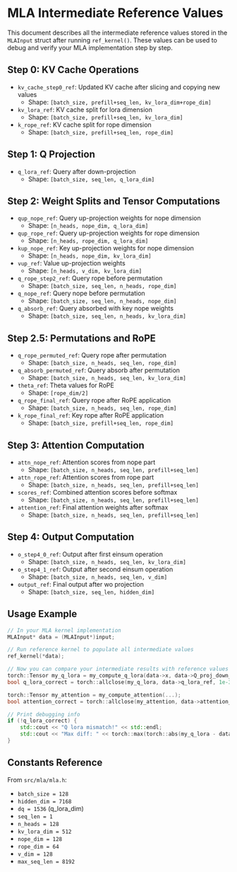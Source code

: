 # MLA Intermediate Reference Values

This document describes all the intermediate reference values stored in the `MLAInput` struct after running `ref_kernel()`. These values can be used to debug and verify your MLA implementation step by step.

## Step 0: KV Cache Operations
- `kv_cache_step0_ref`: Updated KV cache after slicing and copying new values
  - Shape: `[batch_size, prefill+seq_len, kv_lora_dim+rope_dim]`
- `kv_lora_ref`: KV cache split for lora dimension  
  - Shape: `[batch_size, prefill+seq_len, kv_lora_dim]`
- `k_rope_ref`: KV cache split for rope dimension
  - Shape: `[batch_size, prefill+seq_len, rope_dim]`

## Step 1: Q Projection
- `q_lora_ref`: Query after down-projection
  - Shape: `[batch_size, seq_len, q_lora_dim]`

## Step 2: Weight Splits and Tensor Computations  
- `qup_nope_ref`: Query up-projection weights for nope dimension
  - Shape: `[n_heads, nope_dim, q_lora_dim]`
- `qup_rope_ref`: Query up-projection weights for rope dimension
  - Shape: `[n_heads, rope_dim, q_lora_dim]`
- `kup_nope_ref`: Key up-projection weights for nope dimension
  - Shape: `[n_heads, nope_dim, kv_lora_dim]`
- `vup_ref`: Value up-projection weights
  - Shape: `[n_heads, v_dim, kv_lora_dim]`
- `q_rope_step2_ref`: Query rope before permutation
  - Shape: `[batch_size, seq_len, n_heads, rope_dim]`
- `q_nope_ref`: Query nope before permutation
  - Shape: `[batch_size, seq_len, n_heads, nope_dim]`
- `q_absorb_ref`: Query absorbed with key nope weights
  - Shape: `[batch_size, seq_len, n_heads, kv_lora_dim]`

## Step 2.5: Permutations and RoPE
- `q_rope_permuted_ref`: Query rope after permutation
  - Shape: `[batch_size, n_heads, seq_len, rope_dim]`
- `q_absorb_permuted_ref`: Query absorb after permutation  
  - Shape: `[batch_size, n_heads, seq_len, kv_lora_dim]`
- `theta_ref`: Theta values for RoPE
  - Shape: `[rope_dim/2]`
- `q_rope_final_ref`: Query rope after RoPE application
  - Shape: `[batch_size, n_heads, seq_len, rope_dim]`
- `k_rope_final_ref`: Key rope after RoPE application
  - Shape: `[batch_size, prefill+seq_len, rope_dim]`

## Step 3: Attention Computation
- `attn_nope_ref`: Attention scores from nope part
  - Shape: `[batch_size, n_heads, seq_len, prefill+seq_len]`
- `attn_rope_ref`: Attention scores from rope part
  - Shape: `[batch_size, n_heads, seq_len, prefill+seq_len]`
- `scores_ref`: Combined attention scores before softmax
  - Shape: `[batch_size, n_heads, seq_len, prefill+seq_len]`
- `attention_ref`: Final attention weights after softmax
  - Shape: `[batch_size, n_heads, seq_len, prefill+seq_len]`

## Step 4: Output Computation
- `o_step4_0_ref`: Output after first einsum operation
  - Shape: `[batch_size, n_heads, seq_len, kv_lora_dim]`
- `o_step4_1_ref`: Output after second einsum operation  
  - Shape: `[batch_size, n_heads, seq_len, v_dim]`
- `output_ref`: Final output after wo projection
  - Shape: `[batch_size, seq_len, hidden_dim]`

## Usage Example

```cpp
// In your MLA kernel implementation
MLAInput* data = (MLAInput*)input;

// Run reference kernel to populate all intermediate values
ref_kernel(*data);

// Now you can compare your intermediate results with reference values
torch::Tensor my_q_lora = my_compute_q_lora(data->x, data->Q_proj_down_weight);
bool q_lora_correct = torch::allclose(my_q_lora, data->q_lora_ref, 1e-3, 1e-3);

torch::Tensor my_attention = my_compute_attention(...);
bool attention_correct = torch::allclose(my_attention, data->attention_ref, 1e-3, 1e-3);

// Print debugging info
if (!q_lora_correct) {
    std::cout << "Q lora mismatch!" << std::endl;
    std::cout << "Max diff: " << torch::max(torch::abs(my_q_lora - data->q_lora_ref)) << std::endl;
}
```

## Constants Reference
From `src/mla/mla.h`:
- `batch_size = 128`
- `hidden_dim = 7168` 
- `dq = 1536` (q_lora_dim)
- `seq_len = 1`
- `n_heads = 128`
- `kv_lora_dim = 512`
- `nope_dim = 128`
- `rope_dim = 64`
- `v_dim = 128`
- `max_seq_len = 8192` 